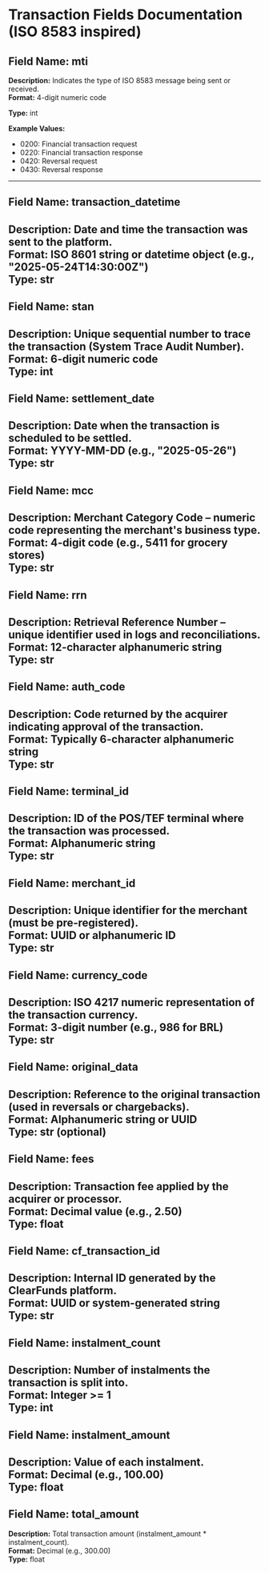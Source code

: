 # Transaction Fields Documentation (ISO 8583 inspired)

## Field Name: mti
**Description:** Indicates the type of ISO 8583 message being sent or received.  
**Format:** 4-digit numeric code

**Type:** int

**Example Values:**
- 0200: Financial transaction request
- 0220: Financial transaction response
- 0420: Reversal request
- 0430: Reversal response
---

## Field Name: transaction_datetime
**Description:** Date and time the transaction was sent to the platform.  
**Format:** ISO 8601 string or datetime object (e.g., "2025-05-24T14:30:00Z")  
**Type:** str
---

## Field Name: stan
**Description:** Unique sequential number to trace the transaction (System Trace Audit Number).  
**Format:** 6-digit numeric code  
**Type:** int
---

## Field Name: settlement_date
**Description:** Date when the transaction is scheduled to be settled.  
**Format:** YYYY-MM-DD (e.g., "2025-05-26")  
**Type:** str
---

## Field Name: mcc
**Description:** Merchant Category Code – numeric code representing the merchant's business type.  
**Format:** 4-digit code (e.g., 5411 for grocery stores)  
**Type:** str
---

## Field Name: rrn
**Description:** Retrieval Reference Number – unique identifier used in logs and reconciliations.  
**Format:** 12-character alphanumeric string  
**Type:** str
---

## Field Name: auth_code
**Description:** Code returned by the acquirer indicating approval of the transaction.  
**Format:** Typically 6-character alphanumeric string  
**Type:** str
---

## Field Name: terminal_id
**Description:** ID of the POS/TEF terminal where the transaction was processed.  
**Format:** Alphanumeric string  
**Type:** str
---

## Field Name: merchant_id
**Description:** Unique identifier for the merchant (must be pre-registered).  
**Format:** UUID or alphanumeric ID  
**Type:** str
---

## Field Name: currency_code
**Description:** ISO 4217 numeric representation of the transaction currency.  
**Format:** 3-digit number (e.g., 986 for BRL)  
**Type:** str
---

## Field Name: original_data
**Description:** Reference to the original transaction (used in reversals or chargebacks).  
**Format:** Alphanumeric string or UUID  
**Type:** str (optional)
---

## Field Name: fees
**Description:** Transaction fee applied by the acquirer or processor.  
**Format:** Decimal value (e.g., 2.50)  
**Type:** float
---

## Field Name: cf_transaction_id
**Description:** Internal ID generated by the ClearFunds platform.  
**Format:** UUID or system-generated string  
**Type:** str
---

## Field Name: instalment_count
**Description:** Number of instalments the transaction is split into.  
**Format:** Integer >= 1  
**Type:** int
---

## Field Name: instalment_amount
**Description:** Value of each instalment.  
**Format:** Decimal (e.g., 100.00)  
**Type:** float
---

## Field Name: total_amount
**Description:** Total transaction amount (instalment_amount * instalment_count).  
**Format:** Decimal (e.g., 300.00)  
**Type:** float
